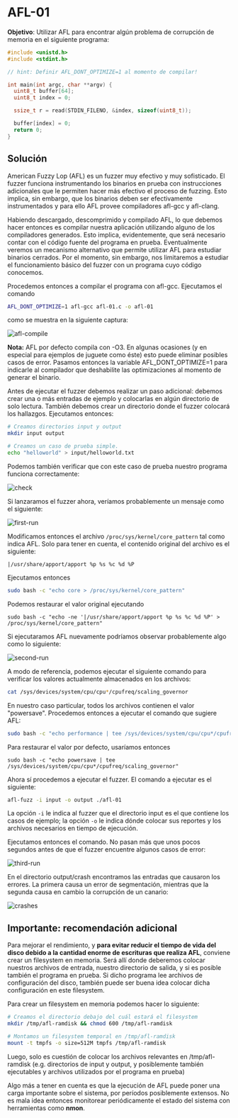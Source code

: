 # AFL-01

**Objetivo**: Utilizar AFL para encontrar algún problema de corrupción de memoria en el siguiente programa:

```c
#include <unistd.h>
#include <stdint.h>

// hint: Definir AFL_DONT_OPTIMIZE=1 al momento de compilar!

int main(int argc, char **argv) {
  uint8_t buffer[64];
  uint8_t index = 0;

  ssize_t r = read(STDIN_FILENO, &index, sizeof(uint8_t));

  buffer[index] = 0;
  return 0;
}
```



## Solución

American Fuzzy Lop (AFL) es un fuzzer muy efectivo y muy sofisticado. El fuzzer funciona instrumentando los binarios en prueba con instrucciones adicionales que le permiten hacer más efectivo el proceso de fuzzing. Esto implica, sin embargo, que los binarios deben ser efectivamente instrumentados y para ello AFL provee compiladores afl-gcc y afl-clang.

Habiendo descargado, descomprimido y compilado AFL, lo que debemos hacer entonces es compilar nuestra aplicación utilizando alguno de los compiladores generados. Esto implica, evidentemente, que será necesario contar con el código fuente del programa en prueba. Eventualmente veremos un mecanismo alternativo que permite utilizar AFL para estudiar binarios cerrados. Por el momento, sin embargo, nos limitaremos a estudiar el funcionamiento básico del fuzzer con un programa cuyo código conocemos.

Procedemos entonces a compilar el programa con afl-gcc. Ejecutamos el comando

```bash
AFL_DONT_OPTIMIZE=1 afl-gcc afl-01.c -o afl-01
```

como se muestra en la siguiente captura:

![afl-compile](img/afl-compile.png)

**Nota:** AFL por defecto compila con -O3. En algunas ocasiones (y en especial para ejemplos de juguete como éste) esto puede eliminar posibles casos de error. Pasamos entonces la variable AFL_DONT_OPTIMIZE=1 para indicarle al compilador que deshabilite las optimizaciones al momento de generar el binario.



Antes de ejecutar el fuzzer debemos realizar un paso adicional: debemos crear una o más entradas de ejemplo y colocarlas en algún directorio de solo lectura. También debemos crear un directorio donde el fuzzer colocará los hallazgos. Ejecutamos entonces:

```bash
# Creamos directorios input y output
mkdir input output

# Creamos un caso de prueba simple.
echo "helloworld" > input/helloworld.txt
```

Podemos también verificar que con este caso de prueba nuestro programa funciona correctamente:

![check](img/check.png)



Si lanzaramos el fuzzer ahora, veríamos probablemente un mensaje como el siguiente:

![first-run](img/first-run.png)



Modificamos entonces el archivo `/proc/sys/kernel/core_pattern` tal como indica AFL. Solo para tener en cuenta, el contenido original del archivo es el siguiente:

```
|/usr/share/apport/apport %p %s %c %d %P
```

Ejecutamos entonces

```bash
sudo bash -c "echo core > /proc/sys/kernel/core_pattern"
```

Podemos restaurar el valor original ejecutando

```
sudo bash -c "echo -ne '|/usr/share/apport/apport %p %s %c %d %P' > /proc/sys/kernel/core_pattern"
```



Si ejecutaramos AFL nuevamente podríamos observar probablemente algo como lo siguiente:

![second-run](img/second-run.png)



A modo de referencia, podemos ejecutar el siguiente comando para verificar los valores actualmente almacenados en los archivos:

```bash
cat /sys/devices/system/cpu/cpu*/cpufreq/scaling_governor
```

En nuestro caso particular, todos los archivos contienen el valor "powersave". Procedemos entonces a ejecutar el comando que sugiere AFL:

```bash
sudo bash -c "echo performance | tee /sys/devices/system/cpu/cpu*/cpufreq/scaling_governor"
```

Para restaurar el valor por defecto, usaríamos entonces

```
sudo bash -c "echo powersave | tee /sys/devices/system/cpu/cpu*/cpufreq/scaling_governor"
```



Ahora sí procedemos a ejecutar el fuzzer. El comando a ejecutar es el siguiente:

```bash
afl-fuzz -i input -o output ./afl-01
```

La opción `-i` le indica al fuzzer que el directorio input es el que contiene los casos de ejemplo; la opción `-o` le indica dónde colocar sus reportes y los archivos necesarios en tiempo de ejecución.

Ejecutamos entonces el comando. No pasan más que unos pocos segundos antes de que el fuzzer encuentre algunos casos de error:

![third-run](img/third-run.png)

En el directorio output/crash encontramos las entradas que causaron los errores. La primera causa un error de segmentación, mientras que la segunda causa en cambio la corrupción de un canario:

![crashes](img/crashes.png)



## Importante: recomendación adicional

Para mejorar el rendimiento,  y **para evitar reducir el tiempo de vida del disco debido a la cantidad enorme de escrituras que realiza AFL**, conviene crear un filesystem en memoria. Será allí donde deberemos colocar nuestros archivos de entrada, nuestro directorio de salida, y si es posible también el programa en prueba. Si dicho programa lee archivos de configuración del disco, también puede ser buena idea colocar dicha configuración en este filesystem.

Para crear un filesystem en memoria podemos hacer lo siguiente:

```bash
# Creamos el directorio debajo del cuál estará el filesystem
mkdir /tmp/afl-ramdisk && chmod 600 /tmp/afl-ramdisk

# Montamos un filesystem temporal en /tmp/afl-ramdisk
mount -t tmpfs -o size=512M tmpfs /tmp/afl-ramdisk
```

Luego, solo es cuestión de colocar los archivos relevantes en /tmp/afl-ramdisk (e.g. directorios de input y output, y posiblemente también ejecutables y archivos utilizados por el programa en prueba)

Algo más a tener en cuenta es que la ejecución de AFL puede poner una carga importante sobre el sistema, por períodos posiblemente extensos. No es mala idea entonces monitorear periódicamente el estado del sistema con herramientas como **nmon**.